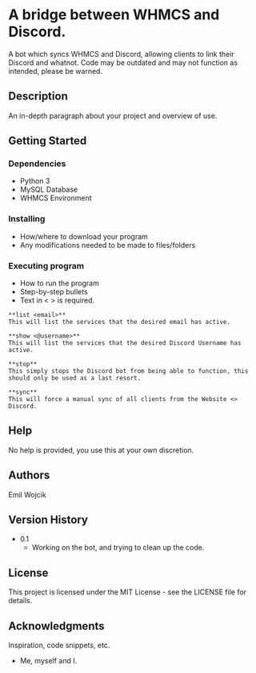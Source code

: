 # A bridge between WHMCS and Discord.

A bot which syncs WHMCS and Discord, allowing clients to link their Discord and whatnot. Code may be outdated and may not function as intended, please be warned.


## Description

An in-depth paragraph about your project and overview of use.

## Getting Started

### Dependencies

* Python 3
* MySQL Database
* WHMCS Environment

### Installing

* How/where to download your program
* Any modifications needed to be made to files/folders

### Executing program

* How to run the program
* Step-by-step bullets
* Text in < > is required.
```
**list <email>**
This will list the services that the desired email has active.
```
```
**show <@username>**
This will list the services that the desired Discord Username has active.
```
```
**stop**
This simply stops the Discord bot from being able to function, this should only be used as a last resort.
```
```
**sync**
This will force a manual sync of all clients from the Website <> Discord.
```

## Help

No help is provided, you use this at your own discretion. 
  
## Authors

Emil Wojcik
  
## Version History

* 0.1
    * Working on the bot, and trying to clean up the code.

## License

This project is licensed under the MIT License - see the LICENSE file for details.

## Acknowledgments

Inspiration, code snippets, etc.
* Me, myself and I.
